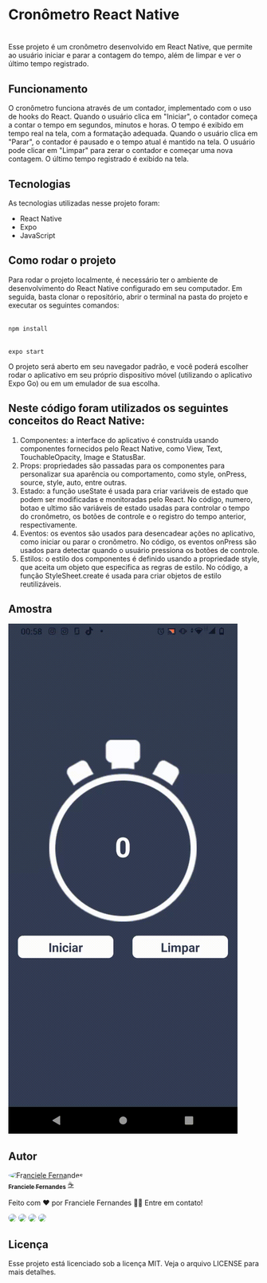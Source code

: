 # Cronômetro React Native

# 

Esse projeto é um cronômetro desenvolvido em React Native, que permite ao usuário iniciar e parar a contagem do tempo, além de limpar e ver o último tempo registrado.

## **Funcionamento**

O cronômetro funciona através de um contador, implementado com o uso de hooks do React. Quando o usuário clica em "Iniciar", o contador começa a contar o tempo em segundos, minutos e horas. O tempo é exibido em tempo real na tela, com a formatação adequada. Quando o usuário clica em "Parar", o contador é pausado e o tempo atual é mantido na tela. O usuário pode clicar em "Limpar" para zerar o contador e começar uma nova contagem. O último tempo registrado é exibido na tela.

## **Tecnologias**

As tecnologias utilizadas nesse projeto foram:

- React Native
- Expo
- JavaScript

## **Como rodar o projeto**

Para rodar o projeto localmente, é necessário ter o ambiente de desenvolvimento do React Native configurado em seu computador. Em seguida, basta clonar o repositório, abrir o terminal na pasta do projeto e executar os seguintes comandos:

```

npm install

```

```

expo start

```

O projeto será aberto em seu navegador padrão, e você poderá escolher rodar o aplicativo em seu próprio dispositivo móvel (utilizando o aplicativo Expo Go) ou em um emulador de sua escolha.

## 
## **Neste código foram utilizados os seguintes conceitos do React Native:**

1. Componentes: a interface do aplicativo é construída usando componentes fornecidos pelo React Native, como View, Text, TouchableOpacity, Image e StatusBar.
2. Props: propriedades são passadas para os componentes para personalizar sua aparência ou comportamento, como style, onPress, source, style, auto, entre outras.
3. Estado: a função useState é usada para criar variáveis ​​de estado que podem ser modificadas e monitoradas pelo React. No código, numero, botao e ultimo são variáveis ​​de estado usadas para controlar o tempo do cronômetro, os botões de controle e o registro do tempo anterior, respectivamente.
5. Eventos: os eventos são usados ​​para desencadear ações no aplicativo, como iniciar ou parar o cronômetro. No código, os eventos onPress são usados ​​para detectar quando o usuário pressiona os botões de controle.
6. Estilos: o estilo dos componentes é definido usando a propriedade style, que aceita um objeto que especifica as regras de estilo. No código, a função StyleSheet.create é usada para criar objetos de estilo reutilizáveis.

## **Amostra**
<img src="src/images/tela.gif" alt="Franciele Fernandes"/>


## **Autor**

<a href="https://github.com/Francielefernandes06">
 <img style="border-radius: 50%;" src="https://avatars.githubusercontent.com/u/76757362?s=400&u=684d36af428031c5325f144e85574faa68f9b60f&v=4" width="100px;" alt="Franciele Fernandes"/>
 <br />
 <sub><b>Franciele Fernandes</b></sub></a> <a href="https://github.com/Francielefernandes06" title="GitHub">☕</a>


Feito com ❤️ por Franciele Fernandes 👋🏽 Entre em contato!

<a href="https://instagram.com/franciele_fernandes06" target="_blank"><img style="border-radius: 50px;" src="https://img.shields.io/badge/-Instagram-%23b6008b?style=for-the-badge&logo=instagram&logoColor=white" target="_blank"></a>
<a href = "mailto:francielefernandes126@gmail.com"><img style="border-radius: 50px;" src="https://img.shields.io/badge/-Gmail-%23d3403a?style=for-the-badge&logo=gmail&logoColor=white" target="_blank"></a>
 <a href="https://www.linkedin.com/in/franciele-fernandes-92556b1a7/" target="_blank"><img style="border-radius: 50px;" src="https://img.shields.io/badge/-LinkedIn-%230077B5?style=for-the-badge&logo=linkedin&logoColor=white" target="_blank"></a> 
 <a href="https://wa.me/5584994285704?text=Olá,%20Franciele%20Fernandes.%20Tudo%20bem?" target="_blank"><img style="border-radius: 50px;" src="https://img.shields.io/badge/-WhatsApp-%2325c862?style=for-the-badge&logo=whatsapp&logoColor=white" target="_blank"></a>


## **Licença**

Esse projeto está licenciado sob a licença MIT. Veja o arquivo LICENSE para mais detalhes.